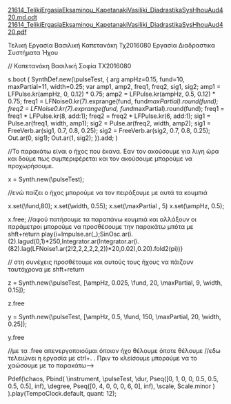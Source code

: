 [21614_TelikiErgasiaEksaminou_KapetanakiVasiliki_DiadrastikaSysHhouAud420.md.odt](https://github.com/basilkapet/DiadrastikaSystimataHxouAud420/files/6650462/21614_TelikiErgasiaEksaminou_KapetanakiVasiliki_DiadrastikaSysHhouAud420.md.odt)
[21614_TelikiErgasiaEksaminou_KapetanakiVasiliki_DiadrastikaSysHhouAud420.pdf](https://github.com/basilkapet/DiadrastikaSystimataHxouAud420/files/6650464/21614_TelikiErgasiaEksaminou_KapetanakiVasiliki_DiadrastikaSysHhouAud420.pdf)

Τελική Εργασία 
Βασιλική Καπετανάκη Τχ2016080
Εργασία Διαδραστικα Συστήματα Ήχου

// Καπετανάκη Βασιλική Σοφία ΤΧ2016080


s.boot
(
SynthDef.new(\pulseTest, {
	arg ampHz=0.15, fund=10, maxPartial=11, width=0.25;
	var amp1, amp2, freq1, freq2, sig1, sig2;
	amp1 = LFPulse.kr(ampHz, 0, 0.12) * 0.75;
	amp2 = LFPulse.kr(ampHz, 0.5, 0.12) * 0.75;
	freq1 = LFNoise0.kr(7).exprange(fund, fund*maxPartial).round(fund);
	freq2 = LFNoise0.kr(7).exprange(fund, fund*maxPartial).round(fund);
	freq1 = freq1 * LFPulse.kr(8, add:1);
	freq2 = freq2 * LFPulse.kr(6, add:1);
	sig1 = Pulse.ar(freq1, width, amp1);
	sig2 = Pulse.ar(freq2, width, amp2);
	sig1 = FreeVerb.ar(sig1, 0.7, 0.8, 0.25);
	sig2 = FreeVerb.ar(sig2, 0.7, 0.8, 0.25);
	Out.ar(0, sig1);
	Out.ar(1, sig2);
}).add;
)

//To παρακάτω είναι ο ήχος που έκανα. Εαν τον ακούσουμε για λιγη ώρα και δούμε πως συμπεριφέρεται και τον ακούσουμε μπορούμε να προχωρήσουμε.

x = Synth.new(\pulseTest);

//ενώ παίζει ο ήχος μπορούμε να τον πειράξουμε με αυτά τα κουμπιά

x.set(\fund,80);
x.set(\width, 0.55);
x.set(\maxPartial , 5)
x.set(\ampHz, 0.5);

x.free;
//αφού πατήσουμε τα παραπάνω κουμπιά και αλλάξουν οι παράμετροι μπορούμε να προσθέσουμε την παρακάτω μπότα με shft+return
play{i=Impulse.ar(_);SinOsc.ar(i.(2).lagud(0,1)*250,Integrator.ar(Integrator.ar(i.(82).lag(LFNoise1.ar(2!2,2,2,2,2,2))*20,0.02),0.20).fold2(pi))}

// στη συνέχεις προσθέτουμε και αυτούς τους ήχους να πάιζουν ταυτόχρονα με shft+return

z = Synth.new(\pulseTest, [\ampHz, 0.025, \fund, 20, \maxPartial, 9, \width, 0.15]);

z.free

y =  Synth.new(\pulseTest, [\ampHz, 0.5, \fund, 150, \maxPartial, 20, \width, 0.25]);

y.free

//με τα .free απενεργοποιούμαι όποιον ήχο θέλουμε όποτε θέλουμε
//εδω τελειώνει η εργασία με ctrl+. . Πριν το κλείσουμε μπορούμε να το χαώσουμε με το παρακάτω-->

Pdef(\chaos,
	Pbind(
		\instrument, \pulseTest,
		\dur, Pseq([0, 1, 0, 0, 0.5, 0.5, 0.5, 0.5], inf),
		\degree, Pseq([0, 4, 0, 0, 0, 6, 0], inf),
	\scale, Scale.minor
)
).play(TempoClock.default, quant: 12);






